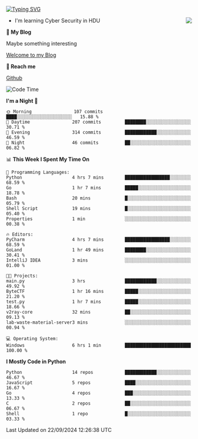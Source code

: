 [![Typing SVG](https://readme-typing-svg.herokuapp.com?font=Fira+Code&pause=1000&random=false&width=450&height=60&lines=Hello+%F0%9F%91%8B%F0%9F%8F%BB;I'm+JBNRZ)](https://git.io/typing-svg)

<a href="#">
  <img align="right" src="https://github-readme-stats.vercel.app/api?username=JBNRZ&show_icons=true&bg_color=15,f2f7fd,E0EAFC" />
</a>

- I'm learning Cyber Security in HDU

 **🌱 My Blog**

Maybe something interesting

[Welcome to my Blog](https://jbnrz.com.cn/)

 **💬 Reach me** 

[Github](https://github.com/JBNRZ)


<!--START_SECTION:waka-->
![Code Time](http://img.shields.io/badge/Code%20Time-672%20hrs%2021%20mins-blue)

**I'm a Night 🦉** 

```text
🌞 Morning                107 commits         ████░░░░░░░░░░░░░░░░░░░░░   15.88 % 
🌆 Daytime                207 commits         ████████░░░░░░░░░░░░░░░░░   30.71 % 
🌃 Evening                314 commits         ████████████░░░░░░░░░░░░░   46.59 % 
🌙 Night                  46 commits          ██░░░░░░░░░░░░░░░░░░░░░░░   06.82 % 
```


📊 **This Week I Spent My Time On** 

```text
💬 Programming Languages: 
Python                   4 hrs 7 mins        █████████████████░░░░░░░░   68.59 % 
Go                       1 hr 7 mins         █████░░░░░░░░░░░░░░░░░░░░   18.78 % 
Bash                     20 mins             █░░░░░░░░░░░░░░░░░░░░░░░░   05.79 % 
Shell Script             19 mins             █░░░░░░░░░░░░░░░░░░░░░░░░   05.40 % 
Properties               1 min               ░░░░░░░░░░░░░░░░░░░░░░░░░   00.38 % 

🔥 Editors: 
PyCharm                  4 hrs 7 mins        █████████████████░░░░░░░░   68.59 % 
GoLand                   1 hr 49 mins        ████████░░░░░░░░░░░░░░░░░   30.41 % 
IntelliJ IDEA            3 mins              ░░░░░░░░░░░░░░░░░░░░░░░░░   01.00 % 

🐱‍💻 Projects: 
main.py                  3 hrs               ████████████░░░░░░░░░░░░░   49.92 % 
ByteCTF                  1 hr 16 mins        █████░░░░░░░░░░░░░░░░░░░░   21.20 % 
test.py                  1 hr 7 mins         █████░░░░░░░░░░░░░░░░░░░░   18.66 % 
v2ray-core               32 mins             ██░░░░░░░░░░░░░░░░░░░░░░░   09.13 % 
lab-waste-material-server3 mins              ░░░░░░░░░░░░░░░░░░░░░░░░░   00.94 % 

💻 Operating System: 
Windows                  6 hrs 1 min         █████████████████████████   100.00 % 
```

**I Mostly Code in Python** 

```text
Python                   14 repos            ████████████░░░░░░░░░░░░░   46.67 % 
JavaScript               5 repos             ████░░░░░░░░░░░░░░░░░░░░░   16.67 % 
Go                       4 repos             ███░░░░░░░░░░░░░░░░░░░░░░   13.33 % 
C                        2 repos             ██░░░░░░░░░░░░░░░░░░░░░░░   06.67 % 
Shell                    1 repo              █░░░░░░░░░░░░░░░░░░░░░░░░   03.33 % 
```




 Last Updated on 22/09/2024 12:26:38 UTC
<!--END_SECTION:waka-->
